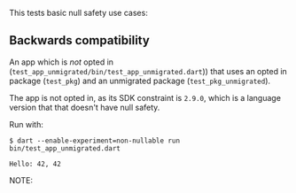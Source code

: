 This tests basic null safety use cases:

## Backwards compatibility

An app which is *not* opted in
(`test_app_unmigrated/bin/test_app_unmigrated.dart`)) that uses an opted in
package (`test_pkg`) and an unmigrated package (`test_pkg_unmigrated`).

The app is not opted in, as its SDK constraint is `2.9.0`, which is a language
version that that doesn't have null safety.

Run with:
```
$ dart --enable-experiment=non-nullable run bin/test_app_unmigrated.dart

Hello: 42, 42
```

NOTE: 